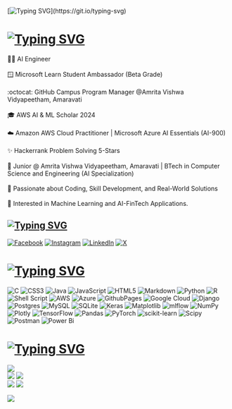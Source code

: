 [![Typing SVG](https://readme-typing-svg.demolab.com?font=Aptos&weight=300&size=30&duration=1&pause=1000000&color=37C0C9&center=false&vCenter=true&random=true&width=435&lines=Hi%2C+this+is+Saksh!)](https://git.io/typing-svg)

# [![Typing SVG](https://readme-typing-svg.demolab.com?font=Aptos&weight=300&size=30&duration=1&pause=1000000&color=FFFFFF&center=false&repeat=true&random=true&width=435&lines=%F0%9F%92%AB+About+me%3A)](https://git.io/typing-svg)

👩‍💻 AI Engineer <br><br>
🪟 Microsoft Learn Student Ambassador (Beta Grade)<br><br>
:octocat: GitHub Campus Program Manager @Amrita Vishwa Vidyapeetham, Amaravati <br><br>
🎓 AWS AI & ML Scholar 2024 <br><br>
☁️ Amazon AWS Cloud Practitioner | Microsoft Azure AI Essentials (AI-900) <br><br>
✨ Hackerrank Problem Solving 5-Stars<br><br>
🏫 Junior @ Amrita Vishwa Vidyapeetham, Amaravati | BTech in Computer Science and Engineering (AI Specialization)<br><br>
🎯 Passionate about Coding, Skill Development, and Real-World Solutions<br><br>
🧠 Interested in Machine Learning and AI-FinTech Applications.


## [![Typing SVG](https://readme-typing-svg.demolab.com?font=Aptos&weight=300&size=30&duration=1000&pause=10000&color=FFFFFF&center=false&repeat=true&random=true&width=435&lines=%F0%9F%8C%90+Socials%3A)](https://git.io/typing-svg)
[![Facebook](https://img.shields.io/badge/Facebook-%231877F2.svg?logo=Facebook&logoColor=white)](https://facebook.com/PolymathSaksh) [![Instagram](https://img.shields.io/badge/Instagram-%23E4405F.svg?logo=Instagram&logoColor=white)](https://instagram.com/polymath_saksh) [![LinkedIn](https://img.shields.io/badge/LinkedIn-%230077B5.svg?logo=linkedin&logoColor=white)](https://linkedin.com/in/sakshamkr1) [![X](https://img.shields.io/badge/X-black.svg?logo=X&logoColor=white)](https://x.com/sakshamkr1) 

# [![Typing SVG](https://readme-typing-svg.demolab.com?font=Aptos&weight=300&size=30&duration=1000&pause=1000000&color=FFFFFF&center=false&repeat=true&random=true&width=435&lines=%F0%9F%92%BB+Tech+Stack%3A)](https://git.io/typing-svg)

![C](https://img.shields.io/badge/c-%2300599C.svg?style=for-the-badge&logo=c&logoColor=white) ![CSS3](https://img.shields.io/badge/css3-%231572B6.svg?style=for-the-badge&logo=css3&logoColor=white) ![Java](https://img.shields.io/badge/java-%23ED8B00.svg?style=for-the-badge&logo=openjdk&logoColor=white) ![JavaScript](https://img.shields.io/badge/javascript-%23323330.svg?style=for-the-badge&logo=javascript&logoColor=%23F7DF1E) ![HTML5](https://img.shields.io/badge/html5-%23E34F26.svg?style=for-the-badge&logo=html5&logoColor=white) ![Markdown](https://img.shields.io/badge/markdown-%23000000.svg?style=for-the-badge&logo=markdown&logoColor=white) ![Python](https://img.shields.io/badge/python-3670A0?style=for-the-badge&logo=python&logoColor=ffdd54) ![R](https://img.shields.io/badge/r-%23276DC3.svg?style=for-the-badge&logo=r&logoColor=white) ![Shell Script](https://img.shields.io/badge/shell_script-%23121011.svg?style=for-the-badge&logo=gnu-bash&logoColor=white) ![AWS](https://img.shields.io/badge/AWS-%23FF9900.svg?style=for-the-badge&logo=amazon-aws&logoColor=white) ![Azure](https://img.shields.io/badge/azure-%230072C6.svg?style=for-the-badge&logo=microsoftazure&logoColor=white) ![GithubPages](https://img.shields.io/badge/github%20pages-121013?style=for-the-badge&logo=github&logoColor=white) ![Google Cloud](https://img.shields.io/badge/GoogleCloud-%234285F4.svg?style=for-the-badge&logo=google-cloud&logoColor=white) ![Django](https://img.shields.io/badge/django-%23092E20.svg?style=for-the-badge&logo=django&logoColor=white) ![Postgres](https://img.shields.io/badge/postgres-%23316192.svg?style=for-the-badge&logo=postgresql&logoColor=white) ![MySQL](https://img.shields.io/badge/mysql-%2300000f.svg?style=for-the-badge&logo=mysql&logoColor=white) ![SQLite](https://img.shields.io/badge/sqlite-%2307405e.svg?style=for-the-badge&logo=sqlite&logoColor=white)  ![Keras](https://img.shields.io/badge/Keras-%23D00000.svg?style=for-the-badge&logo=Keras&logoColor=white) ![Matplotlib](https://img.shields.io/badge/Matplotlib-%23ffffff.svg?style=for-the-badge&logo=Matplotlib&logoColor=black) ![mlflow](https://img.shields.io/badge/mlflow-%23d9ead3.svg?style=for-the-badge&logo=numpy&logoColor=blue) ![NumPy](https://img.shields.io/badge/numpy-%23013243.svg?style=for-the-badge&logo=numpy&logoColor=white) ![Plotly](https://img.shields.io/badge/Plotly-%233F4F75.svg?style=for-the-badge&logo=plotly&logoColor=white) ![TensorFlow](https://img.shields.io/badge/TensorFlow-%23FF6F00.svg?style=for-the-badge&logo=TensorFlow&logoColor=white) ![Pandas](https://img.shields.io/badge/pandas-%23150458.svg?style=for-the-badge&logo=pandas&logoColor=white) ![PyTorch](https://img.shields.io/badge/PyTorch-%23EE4C2C.svg?style=for-the-badge&logo=PyTorch&logoColor=white) ![scikit-learn](https://img.shields.io/badge/scikit--learn-%23F7931E.svg?style=for-the-badge&logo=scikit-learn&logoColor=white) ![Scipy](https://img.shields.io/badge/SciPy-%230C55A5.svg?style=for-the-badge&logo=scipy&logoColor=%white) ![Postman](https://img.shields.io/badge/Postman-FF6C37?style=for-the-badge&logo=postman&logoColor=white) ![Power Bi](https://img.shields.io/badge/power_bi-F2C811?style=for-the-badge&logo=powerbi&logoColor=black)

# [![Typing SVG](https://readme-typing-svg.demolab.com?font=Aptos&weight=300&size=30&duration=1000&pause=1000000&color=FFFFFF&repeat=true&random=true&width=435&lines=%F0%9F%93%8A+GitHub+Stats%3A)](https://git.io/typing-svg)
![](http://github-profile-summary-cards.vercel.app/api/cards/profile-details?username=polymath-saksh&theme=github_dark)<br/>
![](http://github-profile-summary-cards.vercel.app/api/cards/repos-per-language?username=polymath-saksh&theme=github_dark)
![](http://github-profile-summary-cards.vercel.app/api/cards/most-commit-language?username=polymath-saksh&theme=github_dark)<br/>
![](http://github-profile-summary-cards.vercel.app/api/cards/stats?username=polymath-saksh&theme=github_dark)
![](http://github-profile-summary-cards.vercel.app/api/cards/productive-time?username=polymath-saksh&theme=github_dark&utcOffset=5.30)

[![](https://visitcount.itsvg.in/api?id=Polymath-Saksh&icon=1&color=8)](https://visitcount.itsvg.in)

<!-- Proudly created with GPRM ( https://gprm.itsvg.in ) -->
